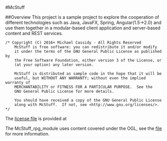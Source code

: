 #McStuff

##Overview
This project is a sample project to explore the cooperation of different technologies
such as Java, JavaFX, Spring, Angular(1.5->2.0) and use them together in a modular-based 
client application and server-based content and REST services.

```
/* Copyright (C) 2016+ Michael Cassidy - All Rights Reserved
	McStuff is free software: you can redistribute it and/or modify
    it under the terms of the GNU General Public License as published by
    the Free Software Foundation, either version 3 of the License, or
    (at your option) any later version.

    McStuff is distributed as sample code in the hope that it will be 
	useful, but WITHOUT ANY WARRANTY; without even the implied warranty of
    MERCHANTABILITY or FITNESS FOR A PARTICULAR PURPOSE.  See the
    GNU General Public License for more details.

    You should have received a copy of the GNU General Public License
    along with McStuff.  If not, see <http://www.gnu.org/licenses/>. 
*/
```

The [license file](https://github.com/mishalas/stuff) is provided at 

The McStuff_rpg_module uses content covered under the OGL, see the 
[file](https://github.com/mishalas/stuff/McStuff/OGL.txt.) for more
information.
